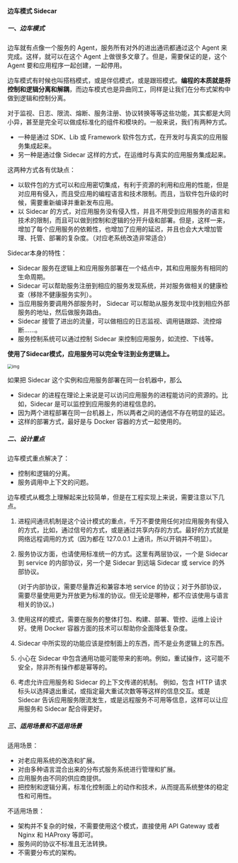 #### 边车模式 Sidecar

##### 一、边车模式

边车就有点像一个服务的 Agent，服务所有对外的进出通讯都通过这个 Agent 来完成。这样，就可以在这个 Agent 上做很多文章了。但是，需要保证的是，这个 Agent 要和应用程序一起创建，一起停用。

边车模式有时候也叫搭档模式，或是伴侣模式，或是跟班模式。**编程的本质就是将控制和逻辑分离和解耦**，而边车模式也是异曲同工，同样是让我们在分布式架构中做到逻辑和控制分离。

对于监视、日志、限流、熔断、服务注册、协议转换等等这些功能，其实都是大同小异，甚至是完全可以做成标准化的组件和模块的。一般来说，我们有两种方式。

- 一种是通过 SDK、Lib 或 Framework 软件包方式，在开发时与真实的应用服务集成起来。
- 另一种是通过像 Sidecar 这样的方式，在运维时与真实的应用服务集成起来。

这两种方式各有优缺点：

- 以软件包的方式可以和应用密切集成，有利于资源的利用和应用的性能，但是对应用有侵入，而且受应用的编程语言和技术限制。而且，当软件包升级的时候，需要重新编译并重新发布应用。
- 以 Sidecar 的方式，对应用服务没有侵入性，并且不用受到应用服务的语言和技术的限制，而且可以做到控制和逻辑的分开升级和部署。但是，这样一来，增加了每个应用服务的依赖性，也增加了应用的延迟，并且也会大大增加管理、托管、部署的复杂度。（对应老系统改造非常适合）

Sidecar本身的特性：

- Sidecar 服务在逻辑上和应用服务部署在一个结点中，其和应用服务有相同的生命周期。
- Sidecar 可以帮助服务注册到相应的服务发现系统，并对服务做相关的健康检查（移除不健康服务实列）。
- 当应用服务要调用外部服务时， Sidecar 可以帮助从服务发现中找到相应外部服务的地址，然后做服务路由。
- Sidecar 接管了进出的流量，可以做相应的日志监视、调用链跟踪、流控熔断……。
- 服务控制系统可以通过控制 Sidecar 来控制应用服务，如流控、下线等。

**使用了Sidecar模式，应用服务可以完全专注到业务逻辑上。**

<img src="https://liuyang-picbed.oss-cn-shanghai.aliyuncs.com/img/e30300b16a8fe0870ebfbec5a093b4f7.png" alt="img" style="zoom: 67%;" />

如果把 Sidecar 这个实例和应用服务部署在同一台机器中，那么

- Sidecar 的进程在理论上来说是可以访问应用服务的进程能访问的资源的。比如，Sidecar 是可以监控到应用服务的进程信息的。
- 因为两个进程部署在同一台机器上，所以两者之间的通信不存在明显的延迟。
- 这样的部署方式，最好是与 Docker 容器的方式一起使用的。

##### 二、设计重点

边车模式重点解决了：

- 控制和逻辑的分离。
- 服务调用中上下文的问题。

边车模式从概念上理解起来比较简单，但是在工程实现上来说，需要注意以下几点。

1. 进程间通讯机制是这个设计模式的重点，千万不要使用任何对应用服务有侵入的方式，比如，通过信号的方式，或是通过共享内存的方式。最好的方式就是网络远程调用的方式（因为都在 127.0.0.1 上通讯，所以开销并不明显）。

2. 服务协议方面，也请使用标准统一的方式。这里有两层协议，一个是 Sidecar 到 service 的内部协议，另一个是 Sidecar 到远端 Sidecar 或 service 的外部协议。

   (对于内部协议，需要尽量靠近和兼容本地 service 的协议；对于外部协议，需要尽量使用更为开放更为标准的协议。但无论是哪种，都不应该使用与语言相关的协议。)

3. 使用这样的模式，需要在服务的整体打包、构建、部署、管控、运维上设计好。使用 Docker 容器方面的技术可以帮助你全面降低复杂度。

4. Sidecar 中所实现的功能应该是控制面上的东西，而不是业务逻辑上的东西。

5. 小心在 Sidecar 中包含通用功能可能带来的影响。例如，重试操作，这可能不安全，除非所有操作都是幂等的。

6. 考虑允许应用服务和 Sidecar 的上下文传递的机制。 例如，包含 HTTP 请求标头以选择退出重试，或指定最大重试次数等等这样的信息交互。或是 Sidecar 告诉应用服务限流发生，或是远程服务不可用等信息，这样可以让应用服务和 Sidecar 配合得更好。

##### 三、适用场景和不适用场景

适用场景：

- 对老应用系统的改造和扩展。
- 对由多种语言混合出来的分布式服务系统进行管理和扩展。
- 应用服务由不同的供应商提供。
- 把控制和逻辑分离，标准化控制面上的动作和技术，从而提高系统整体的稳定性和可用性。

不适用场景：

- 架构并不复杂的时候，不需要使用这个模式，直接使用 API Gateway 或者 Nginx 和 HAProxy 等即可。
- 服务间的协议不标准且无法转换。
- 不需要分布式的架构。

